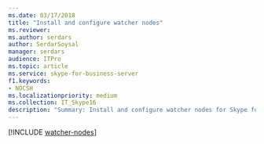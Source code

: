 ```yaml
---
ms.date: 03/17/2018
title: "Install and configure watcher nodes"
ms.reviewer: 
ms.author: serdars
author: SerdarSoysal
manager: serdars
audience: ITPro
ms.topic: article
ms.service: skype-for-business-server
f1.keywords:
- NOCSH
ms.localizationpriority: medium
ms.collection: IT_Skype16
description: "Summary: Install and configure watcher nodes for Skype for Business Server synthetic transactions."
---
```


[!INCLUDE [watcher-nodes](../../SfbServer/management-tools/use-scom-management-pack/watcher-nodes.md)]

